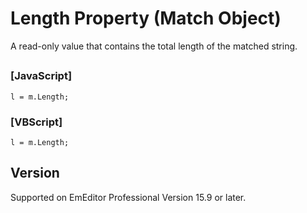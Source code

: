# Length Property (Match Object)

A read-only value that contains the total length of the matched string.

## 

### \[JavaScript\]

```
l = m.Length;
```

### \[VBScript\]

```
l = m.Length;
```

## Version

Supported on EmEditor Professional Version 15.9 or later.
